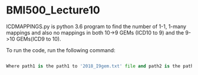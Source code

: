 # BMI500_Lecture10

ICDMAPPINGS.py is python 3.6 program to find the number of 1-1, 1-many mappings and also no mappings in both 10->9 GEMs (ICD10 to 9) and the 9->10 GEMs(ICD9 to 10).

To run the code, run the following command:
```python ICDMAPPINGS.py path1 path2'''

Where path1 is the path1 to '2018_I9gem.txt' file and path2 is the path to '2018_I10gem.txt' file. For instance, if the '2018_I9gem.txt' file is in the same folder as the python code. the path1 is : './2018_I9gem.txt'.
